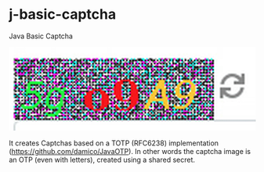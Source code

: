 # j-basic-captcha
Java Basic Captcha

![Captha Demo](doc/animated-captcha.gif)

It creates Captchas based on a TOTP (RFC6238) implementation (https://github.com/damico/JavaOTP). In other words the captcha image is an OTP (even with letters), created using a shared secret.
